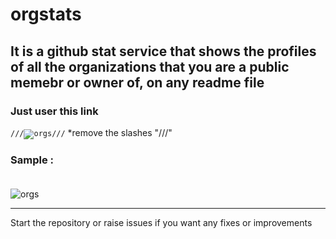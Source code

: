 # orgstats

## It is a github stat service that shows the profiles of all the organizations that you are a public memebr or owner of, on any readme file

### Just user this link

<code>///![orgs](https://orgstats.vercel.app/?username=yourusername)///</code>
*remove the slashes "///"
### Sample : <br><br>
![orgs](https://orgstats.vercel.app/?username=himanshurajora)

***

Start the repository or raise issues if you want any fixes or improvements
